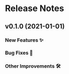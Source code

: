 # Release Notes

## v0.1.0 (2021-01-01)

### New Features ✨

### Bug Fixes 🐛

### Other Improvements 🛠
